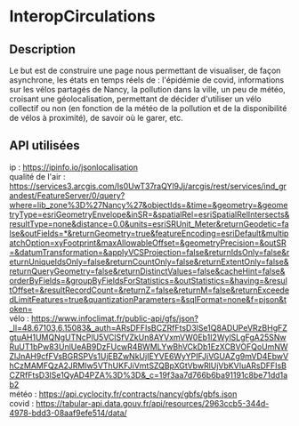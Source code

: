 # InteropCirculations

## Description
Le but est de construire une page nous permettant de visualiser, de façon asynchrone, les états en temps réels de :
l'épidémie de covid,
informations sur les vélos partagés de Nancy,
la pollution dans la ville,
un peu de météo, croisant une géolocalisation,
permettant de décider d'utiliser un vélo collectif ou non (en fonction de la météo de la pollution et de la disponibilité de vélos à proximité), 
de savoir où le garer, etc.

## API utilisées
ip : https://ipinfo.io/jsonlocalisation  
qualité de l'air : https://services3.arcgis.com/Is0UwT37raQYl9Jj/arcgis/rest/services/ind_grandest/FeatureServer/0/query?where=lib_zone%3D%27Nancy%27&objectIds=&time=&geometry=&geometryType=esriGeometryEnvelope&inSR=&spatialRel=esriSpatialRelIntersects&resultType=none&distance=0.0&units=esriSRUnit_Meter&returnGeodetic=false&outFields=*&returnGeometry=true&featureEncoding=esriDefault&multipatchOption=xyFootprint&maxAllowableOffset=&geometryPrecision=&outSR=&datumTransformation=&applyVCSProjection=false&returnIdsOnly=false&returnUniqueIdsOnly=false&returnCountOnly=false&returnExtentOnly=false&returnQueryGeometry=false&returnDistinctValues=false&cacheHint=false&orderByFields=&groupByFieldsForStatistics=&outStatistics=&having=&resultOffset=&resultRecordCount=&returnZ=false&returnM=false&returnExceededLimitFeatures=true&quantizationParameters=&sqlFormat=none&f=pjson&token=  
vélo : https://www.infoclimat.fr/public-api/gfs/json?_ll=48.67103,6.15083&_auth=ARsDFFIsBCZRfFtsD3lSe1Q8ADUPeVRzBHgFZgtuAH1UMQNgUTNcPlU5VClSfVZkUn8AYVxmVW0Eb1I2WylSLgFgA25SNwRuUT1bPw83UnlUeAB9DzFUcwR4BWMLYwBhVCkDb1EzXCBVOFQoUmNWZlJnAH9cfFVsBGRSPVs1UjEBZwNkUjIEYVE6WyYPIFJjVGUAZg9mVD4EbwVhCzMAMFQzA2JRMlw5VThUKFJiVmtSZQBpXGtVbwRlUjVbKVIuARsDFFIsBCZRfFtsD3lSe1QyAD4PZA%3D%3D&_c=19f3aa7d766b6ba91191c8be71dd1ab2  
météo : https://api.cyclocity.fr/contracts/nancy/gbfs/gbfs.json  
covid : https://tabular-api.data.gouv.fr/api/resources/2963ccb5-344d-4978-bdd3-08aaf9efe514/data/